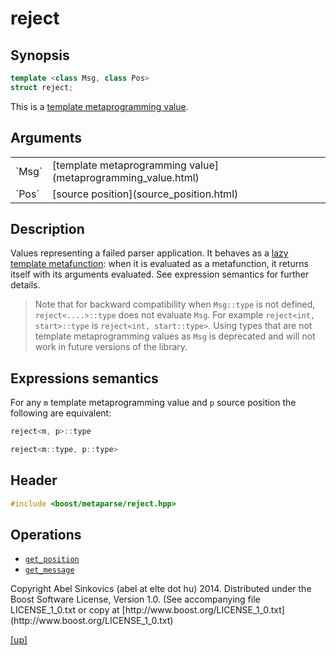 # reject

## Synopsis

```cpp
template <class Msg, class Pos>
struct reject;
```

This is a [template metaprogramming value](metaprogramming_value.html).

## Arguments

<table cellpadding='0' cellspacing='0'>
  <tr>
    <td>`Msg`</td>
    <td>[template metaprogramming value](metaprogramming_value.html)</td>
  </tr>
  <tr>
    <td>`Pos`</td>
    <td>[source position](source_position.html)</td>
  </tr>
</table>

## Description

Values representing a failed parser application. It behaves as a [lazy template
metafunction](lazy_metafunction.html): when it is evaluated as a metafunction,
it returns itself with its arguments evaluated. See expression semantics for
further details.

> Note that for backward compatibility when `Msg::type` is not defined,
> `reject<....>::type` does not evaluate `Msg`. For example
> `reject<int, start>::type` is `reject<int, start::type>`. Using types that are
> not template metaprogramming values as `Msg` is deprecated and will not work
> in future versions of the library.

## Expressions semantics

For any `m` template metaprogramming value and `p` source position the following
are equivalent:

```cpp
reject<m, p>::type

reject<m::type, p::type>
```

## Header

```cpp
#include <boost/metaparse/reject.hpp>
```

## Operations

* [`get_position`](get_position.html)
* [`get_message`](get_message.html)

<p class="copyright">
Copyright Abel Sinkovics (abel at elte dot hu) 2014.
Distributed under the Boost Software License, Version 1.0.
(See accompanying file LICENSE_1_0.txt or copy at
[http://www.boost.org/LICENSE_1_0.txt](http://www.boost.org/LICENSE_1_0.txt)
</p>

[[up]](reference.html)

